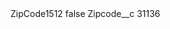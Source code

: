<?xml version="1.0" encoding="UTF-8"?>
<CustomMetadata xmlns="http://soap.sforce.com/2006/04/metadata" xmlns:xsi="http://www.w3.org/2001/XMLSchema-instance" xmlns:xsd="http://www.w3.org/2001/XMLSchema">
    <label>ZipCode1512</label>
    <protected>false</protected>
    <values>
        <field>Zipcode__c</field>
        <value xsi:type="xsd:string">31136</value>
    </values>
</CustomMetadata>

